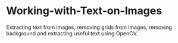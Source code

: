 # Working-with-Text-on-Images

 Extracting text from images, removing grids from images, removing background and extracting useful text using OpenCV.
